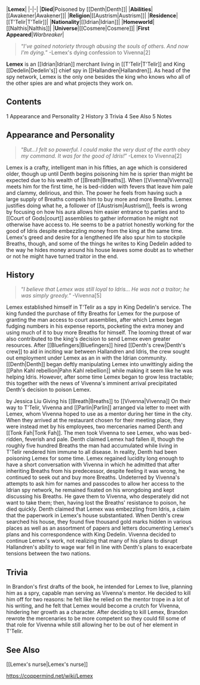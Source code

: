 |**Lemex**|
|-|-|
|**Died**|Poisoned by [[Denth\|Denth]]|
|**Abilities**|[[Awakener\|Awakener]]|
|**Religion**|[[Austrism\|Austrism]]|
|**Residence**|[[T'Telir\|T'Telir]]|
|**Nationality**|[[Idrian\|Idrian]]|
|**Homeworld**|[[Nalthis\|Nalthis]]|
|**Universe**|[[Cosmere\|Cosmere]]|
|**First Appeared**|*Warbreaker*|

>“*I’ve gained notoriety through abusing the souls of others. And now I’m dying.*”
\-Lemex's dying confession to Vivenna[2]


**Lemex** is an [[Idrian\|Idrian]] merchant living in [[T'Telir\|T'Telir]] and King [[Dedelin\|Dedelin's]] chief spy in [[Hallandren\|Hallandren]]. As head of the spy network, Lemex is the only one besides the king who knows who all of the other spies are and what projects they work on.

## Contents

1 Appearance and Personality
2 History
3 Trivia
4 See Also
5 Notes


## Appearance and Personality
>“*But…I felt so powerful. I could make the very dust of the earth obey my command. It was for the good of Idris!*”
\-Lemex to Vivenna[2]


Lemex is a crafty, intelligent man in his fifties, an age which is considered older, though up until Denth begins poisoning him he is sprier than might be expected due to his wealth of [[Breath\|Breaths]]. When [[Vivenna\|Vivenna]] meets him for the first time, he is bed-ridden with fevers that leave him pale and clammy, delirious, and thin. The power he feels from having such a large supply of Breaths compels him to buy more and more Breaths. Lemex justifies doing what he, a follower of [[Austrism\|Austrism]], feels is wrong by focusing on how his aura allows him easier entrance to parties and to [[Court of Gods\|court]] assemblies to gather information he might not otherwise have access to. He seems to be a patriot honestly working for the good of Idris despite embezzling money from the king at the same time. Lemex's greed and desire for a lengthened life also spur him to stockpile Breaths, though, and some of the things he writes to King Dedelin added to the way he hides money around his house leaves some doubt as to whether or not he might have turned traitor in the end.

## History
>“*I believe that Lemex was still loyal to Idris... He was not a traitor; he was simply greedy.*”
\-Vivenna[5]


Lemex established himself in T'Telir as a spy in King Dedelin's service. The king funded the purchase of fifty Breaths for Lemex for the purpose of granting the man access to court assemblies, after which Lemex began fudging numbers in his expense reports, pocketing the extra money and using much of it to buy more Breaths for himself. The looming threat of war also contributed to the king's decision to send Lemex even greater resources. After [[Bluefingers\|Bluefingers]] hired [[Denth's crew\|Denth's crew]] to aid in inciting war between Hallandren and Idris, the crew sought out employment under Lemex as an in with the Idrian community. [[Denth\|Denth]] began deftly manipulating Lemex into unwittingly aiding the [[Pahn Kahl rebellion\|Pahn Kahl rebellion]] while making it seem like he was helping Idris. However, after some time Lemex began to grow less tractable; this together with the news of Vivenna's imminent arrival precipitated Denth's decision to poison Lemex.

 by  Jessica Liu  Giving his [[Breath\|Breaths]] to [[Vivenna\|Vivenna]]
On their way to T'Telir, Vivenna and [[Parlin\|Parlin]] arranged via letter to meet with Lemex, whom Vivenna hoped to use as a mentor during her time in the city. When they arrived at the restaurant chosen for their meeting place, they were instead met by his employees, two mercenaries named Denth and [[Tonk Fah\|Tonk Fah]]. The men took Vivenna to see Lemex, who was bed-ridden, feverish and pale. Denth claimed Lemex had fallen ill, though the roughly five hundred Breaths the man had accumulated while living in T'Telir rendered him immune to all disease. In reality, Denth had been poisoning Lemex for some time. Lemex regained lucidity long enough to have a short conversation with Vivenna in which he admitted that after inheriting Breaths from his predecessor, despite feeling it was wrong, he continued to seek out and buy more Breaths. Undeterred by Vivenna's attempts to ask him for names and passcodes to allow her access to the Idrian spy network, he remained fixated on his wrongdoing and kept discussing his Breaths. He gave them to Vivenna, who desperately did not want to take them; then, having lost the Breaths' resistance to poison, he died quickly.
Denth claimed that Lemex was embezzling from Idris, a claim that the paperwork in Lemex's house substantiated. When Denth's crew searched his house, they found five thousand gold marks hidden in various places as well as an assortment of papers and letters documenting Lemex's plans and his correspondence with King Dedelin. Vivenna decided to continue Lemex's work, not realizing that many of his plans to disrupt Hallandren's ability to wage war fell in line with Denth's plans to exacerbate tensions between the two nations.

## Trivia
In Brandon's first drafts of the book, he intended for Lemex to live, planning him as a spry, capable man serving as Vivenna's mentor. He decided to kill him off for two reasons: he felt like he relied on the mentor trope in a lot of his writing, and he felt that Lemex would become a crutch for Vivenna, hindering her growth as a character. After deciding to kill Lemex, Brandon rewrote the mercenaries to be more competent so they could fill some of that role for Vivenna while still allowing her to be out of her element in T'Telir.
## See Also
[[Lemex's nurse\|Lemex's nurse]]


https://coppermind.net/wiki/Lemex